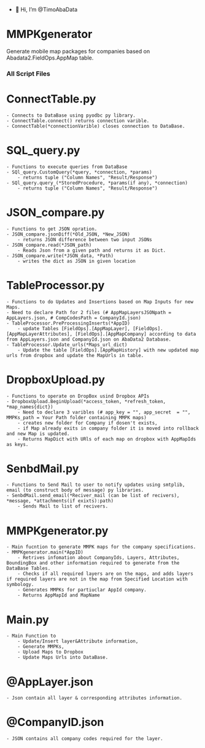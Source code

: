 - 👋 Hi, I’m @TimoAbaData
# MMPKgenerator
Generate mobile map packages for companies based on Abadata2.FieldOps.AppMap table.

### All Script Files

# ConnectTable.py
    - Connects to DataBase using pyodbc py library.
    - ConnectTable.connect() returns connection varible.
    - ConnectTable(*connectionVarible) closes connection to DataBase.

# SQL_query.py
    - Functions to execute queries from DataBase
    - SQl_query.CustomQuery(*query, *connection, *params)
        - returns tuple ("Column Names", "Result/Response")
    - SQl_query.query_(*StoredProcedure, *params(if any), *connection)
        - returns tuple ("Column Names", "Result/Response")

# JSON_compare.py
    - Functions to get JSON opration.
    - JSON_compare.jsonDiff(*Old_JSON, *New_JSON) 
        - returns JSON difference between two input JSONs
    - JSON_compare.read(*JSON_path)
        - Reads Json from a given path and returns it as Dict.
    - JSON_compare.write(*JSON_data, *Path)
        - writes the dict as JSON in given location

# TableProcessor.py
    - Functions to do Updates and Insertions based on Map Inputs for new Maps.
    - Need to declare Path for 2 files (# AppMapLayersJSONpath =  AppLayers.json, # CompCodesPath = CompanyId.json)
    - TableProcessor.PreProcessingInserts(*AppID)
        - update Tables [FieldOps].[AppMapLayer], [FieldOps].[AppMapLayerAttributes], [FieldOps].[AppMapCompany] according to data from AppLayers.json and CompanyId.json on AbaData2 Database.
    - TableProcessor.Update_urls(*Maps_url_dict)
        - Update the table [FieldOps].[AppMapHistory] with new updated map urls from dropbox and update the MapUrls in table.

# DropboxUpload.py 
    - Functions to operate on DropBox usind Dropbox APIs
    - DropboxUpload.BeginUpload(*access_token, *refresh_token, *map_names{dict})
        - Need to declare 3 varibles (# app_key = "", app_secret  = "", MMPKs_path = Your Path folder containing MMPK maps)
        - creates new folder for Company if dosen't exists, 
        - if Map already exits in company folder it is moved into rollback and new Map is updated.
        - Returns MapDict with URls of each map on dropbox with AppMapIds as keys.

# SenbdMail.py
    - Functions to Send Mail to user to notify updates using smtplib, email (to construct body of message) py libraries.
    - SenbdMail.send_email(*Reciver_mail (can be list of recivers), *message, *attachments(if exixts):path) 
        - Sends Mail to list of recivers.

# MMPKgenerator.py
    - Main fucntion to generate MMPK maps for the company specifications.
    - MMPKgenerator.main(*AppID)
        - Retrives infomation about CompanyIds, Layers, Attributes, BoundingBox and other information required to generate from the DataBase Tables.
        - Checks if all required layers are on the maps, and adds layers if required layers are not in the map from Specified Location with symbology.
        - Generates MMPKs for partiuclar AppId company.
        - Returns AppMapId and MapName

# Main.py
    - Main Function to 
        - Update/Insert layer&Attribute information, 
        - Generate MMPKs, 
        - Upload Maps to Dropbox
        - Update Maps Urls into DataBase.

# @AppLayer.json
    - Json contain all layer & corresponding attributes information.

# @CompanyID.json
    - JSON contains all company codes required for the layer.


